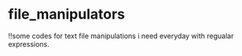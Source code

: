 # file_manipulators

!!some codes for text file manipulations i need everyday with regualar expressions.
